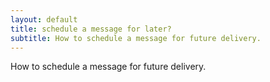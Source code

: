```yaml
---
layout: default
title: schedule a message for later?
subtitle: How to schedule a message for future delivery.
---
```


How to schedule a message for future delivery.
